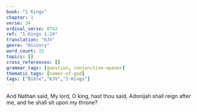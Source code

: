```yaml
---
book: "1 Kings"
chapter: 1
verse: 24
ordinal_verse: 8742
ref: "1 Kings 1:24"
translation: "KJV"
genre: "History"
word_count: 22
topics: []
cross_references: []
grammar_tags: [question, conjunctive-opener]
thematic_tags: [names-of-god]
tags: ["Bible","KJV","1-Kings"]
---
```

And Nathan said, My lord, O king, hast thou said, Adonijah shall reign after me, and he shall sit upon my throne?
